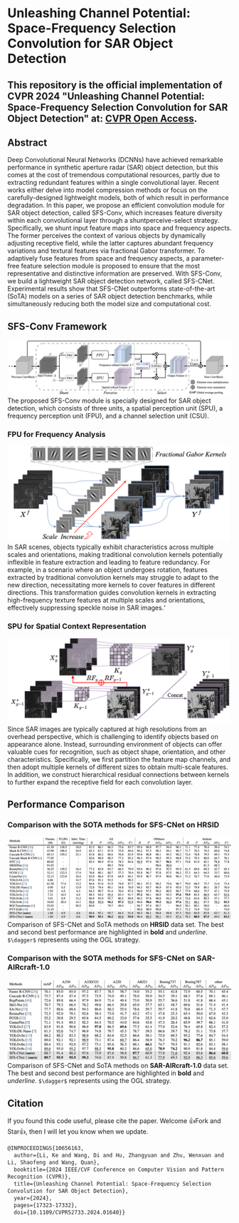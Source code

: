 # Unleashing Channel Potential: Space-Frequency Selection Convolution for SAR Object Detection
## This repository is the official implementation of CVPR 2024 "Unleashing Channel Potential: Space-Frequency Selection Convolution for SAR Object Detection" at: [CVPR Open Access](https://openaccess.thecvf.com/content/CVPR2024/html/Li_Unleashing_Channel_Potential_Space-Frequency_Selection_Convolution_for_SAR_Object_Detection_CVPR_2024_paper.html). 

## Abstract
Deep Convolutional Neural Networks (DCNNs) have achieved remarkable performance in synthetic aperture radar (SAR) object detection, but this comes at the cost of tremendous computational resources, partly due to extracting redundant features within a single convolutional layer. Recent works either delve into model compression methods or focus on the carefully-designed lightweight models, both of which result in performance degradation. In this paper, we propose an efficient convolution module for SAR object detection, called SFS-Conv, which increases feature diversity within each convolutional layer through a shuntperceive-select strategy. Specifically, we shunt input feature maps into space and frequency aspects. The former perceives the context of various objects by dynamically adjusting receptive field, while the latter captures abundant frequency variations and textural features via fractional Gabor transformer. To adaptively fuse features from space and frequency aspects, a parameter-free feature selection module is proposed to ensure that the most representative and distinctive information are preserved. With SFS-Conv, we build a lightweight SAR object detection network, called SFS-CNet. Experimental results show that SFS-CNet outperforms state-of-the-art (SoTA) models on a series of SAR object detection benchmarks, while simultaneously reducing both the model size and computational cost.

## SFS-Conv Framework
![SFS-Conv](https://github.com/like413/SFS-Conv/blob/main/fig/SFS-Conv.png)
The proposed SFS-Conv module is specially designed for SAR object detection, which consists of three units, a spatial perception unit (SPU), a frequency perception unit (FPU), and a channel selection unit (CSU).
### FPU for Frequency Analysis
<img src="https://github.com/like413/SFS-Conv/blob/main/fig/FPU.png" alt="FPU" width="500">
In SAR scenes, objects typically exhibit characteristics across multiple scales and orientations, making traditional convolution kernels potentially inflexible in feature extraction and leading to feature redundancy. For example, in a scenario where an object undergoes rotation, features extracted by traditional convolution kernels may struggle to adapt to the new direction, necessitating more kernels to cover features in different directions. This transformation guides convolution kernels in extracting high-frequency texture features at multiple scales and orientations, effectively suppressing speckle noise in SAR images.‘

### SPU for Spatial Context Representation
<img src="https://github.com/like413/SFS-Conv/blob/main/fig/SPU.png" alt="SPU" width="500">
Since SAR images are typically captured at high resolutions from an overhead perspective, which is challenging to identify objects based on appearance alone. Instead, surrounding environment of objects can offer valuable cues for recognition, such as object shape, orientation, and other characteristics. Specifically, we first partition the feature map channels, and then adopt multiple kernels of different sizes to obtain multi-scale features. In addition, we construct hierarchical residual connections between kernels to further expand the receptive field for each convolution layer.

## Performance Comparison
### Comparison with the SOTA methods for SFS-CNet on HRSID
![HRSID](https://github.com/like413/SFS-Conv/blob/main/fig/HRSID.png)
Comparison of SFS-CNet and SoTA methods on **HRSID** data set. The best and second best performance are highlighted in **bold** and _underline_. `$\dagger$` represents using the OGL strategy.

### Comparison with the SOTA methods for SFS-CNet on SAR-AIRcraft-1.0
![SAR-AIRcraft-1.0](https://github.com/like413/SFS-Conv/blob/main/fig/SAR-AIRcraft-1.0.png)
Comparison of SFS-CNet and SoTA methods on **SAR-AIRcraft-1.0** data set. The best and second best performance are highlighted in **bold** and _underline_. `$\dagger$` represents using the OGL strategy.

## Citation
If you found this code useful, please cite the paper. Welcome 👍Fork and Star👍, then I will let you know when we update.

```
@INPROCEEDINGS{10656163,
  author={Li, Ke and Wang, Di and Hu, Zhangyuan and Zhu, Wenxuan and Li, Shaofeng and Wang, Quan},
  booktitle={2024 IEEE/CVF Conference on Computer Vision and Pattern Recognition (CVPR)}, 
  title={Unleashing Channel Potential: Space-Frequency Selection Convolution for SAR Object Detection}, 
  year={2024},
  pages={17323-17332},
  doi={10.1109/CVPR52733.2024.01640}}
```
